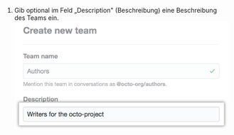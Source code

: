 1. Gib optional im Feld „Description" (Beschreibung) eine Beschreibung des Teams ein. ![Feld „Team description" (Teambeschreibung)](/assets/images/help/teams/org-team-description.png)
